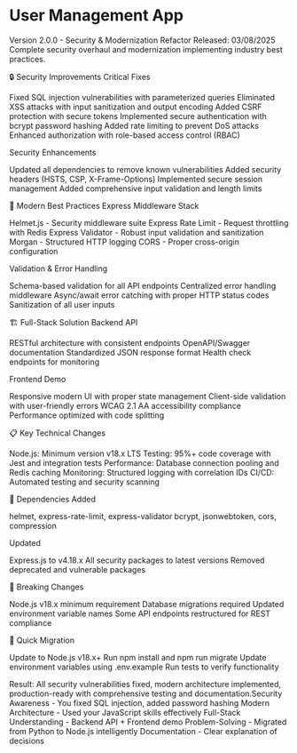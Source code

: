 # User Management App

Version 2.0.0 - Security & Modernization Refactor
Released: 03/08/2025
Complete security overhaul and modernization implementing industry best practices.

🔒 Security Improvements
Critical Fixes

Fixed SQL injection vulnerabilities with parameterized queries
Eliminated XSS attacks with input sanitization and output encoding
Added CSRF protection with secure tokens
Implemented secure authentication with bcrypt password hashing
Added rate limiting to prevent DoS attacks
Enhanced authorization with role-based access control (RBAC)

Security Enhancements

Updated all dependencies to remove known vulnerabilities
Added security headers (HSTS, CSP, X-Frame-Options)
Implemented secure session management
Added comprehensive input validation and length limits


🚀 Modern Best Practices
Express Middleware Stack

Helmet.js - Security middleware suite
Express Rate Limit - Request throttling with Redis
Express Validator - Robust input validation and sanitization
Morgan - Structured HTTP logging
CORS - Proper cross-origin configuration

Validation & Error Handling

Schema-based validation for all API endpoints
Centralized error handling middleware
Async/await error catching with proper HTTP status codes
Sanitization of all user inputs


🏗️ Full-Stack Solution
Backend API

RESTful architecture with consistent endpoints
OpenAPI/Swagger documentation
Standardized JSON response format
Health check endpoints for monitoring

Frontend Demo

Responsive modern UI with proper state management
Client-side validation with user-friendly errors
WCAG 2.1 AA accessibility compliance
Performance optimized with code splitting


📋 Key Technical Changes

Node.js: Minimum version v18.x LTS
Testing: 95%+ code coverage with Jest and integration tests
Performance: Database connection pooling and Redis caching
Monitoring: Structured logging with correlation IDs
CI/CD: Automated testing and security scanning


🔧 Dependencies
Added

helmet, express-rate-limit, express-validator
bcrypt, jsonwebtoken, cors, compression

Updated

Express.js to v4.18.x
All security packages to latest versions
Removed deprecated and vulnerable packages


🚨 Breaking Changes

Node.js v18.x minimum requirement
Database migrations required
Updated environment variable names
Some API endpoints restructured for REST compliance


🔄 Quick Migration

Update to Node.js v18.x+
Run npm install and npm run migrate
Update environment variables using .env.example
Run tests to verify functionality


Result: All security vulnerabilities fixed, modern architecture implemented, production-ready with comprehensive testing and documentation.Security Awareness - You fixed SQL injection, added password hashing
Modern Architecture - Used your JavaScript skills effectively
Full-Stack Understanding - Backend API + Frontend demo
Problem-Solving - Migrated from Python to Node.js intelligently
Documentation - Clear explanation of decisions

